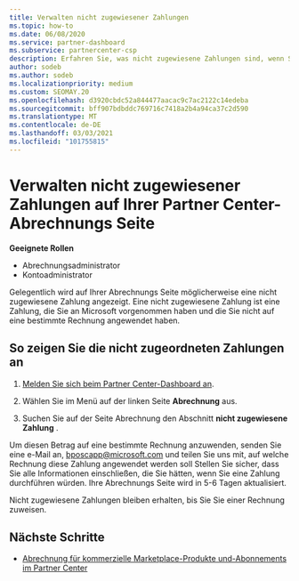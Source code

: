 ```yaml
---
title: Verwalten nicht zugewiesener Zahlungen
ms.topic: how-to
ms.date: 06/08/2020
ms.service: partner-dashboard
ms.subservice: partnercenter-csp
description: Erfahren Sie, was nicht zugewiesene Zahlungen sind, wenn Sie auf Ihrer Partner Center-Abrechnungs Seite angezeigt werden. Erfahren Sie auch, wie Sie diese auf Ihre Rechnungen anwenden.
author: sodeb
ms.author: sodeb
ms.localizationpriority: medium
ms.custom: SEOMAY.20
ms.openlocfilehash: d3920cbdc52a844477aacac9c7ac2122c14edeba
ms.sourcegitcommit: bff907bdbddc769716c7418a2b4a94ca37c2d590
ms.translationtype: MT
ms.contentlocale: de-DE
ms.lasthandoff: 03/03/2021
ms.locfileid: "101755815"
---
```

# <a name="manage-unallocated-payments-on-your-partner-center-billing-page"></a>Verwalten nicht zugewiesener Zahlungen auf Ihrer Partner Center-Abrechnungs Seite

**Geeignete Rollen**

- Abrechnungsadministrator
- Kontoadministrator

Gelegentlich wird auf Ihrer Abrechnungs Seite möglicherweise eine nicht zugewiesene Zahlung angezeigt. Eine nicht zugewiesene Zahlung ist eine Zahlung, die Sie an Microsoft vorgenommen haben und die Sie nicht auf eine bestimmte Rechnung angewendet haben.

## <a name="to-view-your-unallocated-payments"></a>So zeigen Sie die nicht zugeordneten Zahlungen an

1. [Melden Sie sich beim Partner Center-Dashboard an](https://partner.microsoft.com/dashboard/home).

2. Wählen Sie im Menü auf der linken Seite **Abrechnung** aus.

3. Suchen Sie auf der Seite Abrechnung den Abschnitt **nicht zugewiesene Zahlung** . 

Um diesen Betrag auf eine bestimmte Rechnung anzuwenden, senden Sie eine e-Mail an, bposcapp@microsoft.com und teilen Sie uns mit, auf welche Rechnung diese Zahlung angewendet werden soll Stellen Sie sicher, dass Sie alle Informationen einschließen, die Sie hätten, wenn Sie eine Zahlung durchführen würden. Ihre Abrechnungs Seite wird in 5-6 Tagen aktualisiert. 

Nicht zugewiesene Zahlungen bleiben erhalten, bis Sie Sie einer Rechnung zuweisen. 

## <a name="next-steps"></a>Nächste Schritte

- [Abrechnung für kommerzielle Marketplace-Produkte und-Abonnements im Partner Center](csp-commercial-marketplace-billing.md)